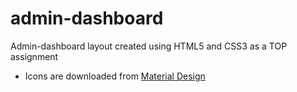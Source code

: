 # admin-dashboard

Admin-dashboard layout created using HTML5 and CSS3 as a TOP assignment <br>

- Icons are downloaded from [Material Design](https://materialdesignicons.com/)
